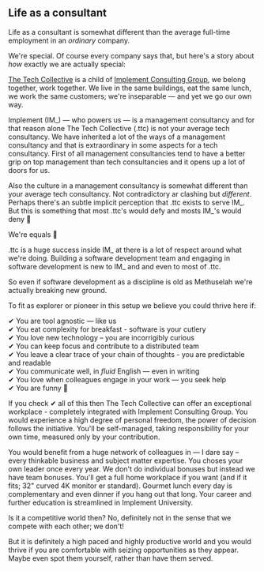 ## Life as a consultant

Life as a consultant is somewhat different than the average full-time employment in an _ordinary_ company.

We're special. Of course every company says that, but here's a story about _how_ exactly we are actually special:

[The Tech Collective](https://www.linkedin.com/company/thetechcollective/) is a child of [Implement Consulting Group](https://www.linkedin.com/company/implement-consulting-group/), we belong together, work together. We live in the same buildings, eat the same lunch, we work the same customers; we're inseparable — and yet we go our own way.

Implement (IM_) — who powers us — is a management consultancy and for that reason alone The Tech Collective (.ttc) is not your average tech consultancy. We have inherited a lot of the ways of a management consultancy and that is extraordinary  in some aspects for a tech consultancy. First of all management consultancies tend to have a better grip on top management than tech consultancies and it opens up a lot of doors for us.

Also the culture in a management consultancy is somewhat different than your average tech consultancy. Not contradictory ar clashing but _different_. Perhaps there's an subtle implicit perception that .ttc exists to serve IM_. But this is something that most .ttc's would defy and mosts IM_'s would deny 🤣 

We're equals 💪 

.ttc is a huge success inside IM_ at there is a lot of respect around what we're doing. Building a software development team and engaging in software development is new to IM_ and and even to most of .ttc.

So even if software development as a discipline is old as Methuselah we're actually breaking new ground.

To fit as explorer or pioneer in this setup we believe you could thrive here if: 

✔︎ You are tool agnostic — like us<br/>
✔︎ You eat complexity for breakfast - software is your cutlery<br/>
✔︎ You love new technology – you are incorrigibly curious<br/>
✔︎ You can keep focus and contribute to a distributed team<br/>
✔︎ You leave a clear trace of your chain of thoughts - you are predictable and readable<br/>
✔︎ You communicate well, in _fluid_ English — even in writing<br/>
✔︎ You love when colleagues engage in your work — you seek help<br/>
✔︎ You are funny 🤣 

If you check ✔︎ all of this then The Tech Collective can offer an exceptional workplace - completely integrated with Implement Consulting Group. You would experience a high degree of personal freedom, the power of decision follows the initiative. You'll be self-managed, taking responsibility for your own time, measured only by your contribution.

You would benefit from a huge network of colleagues in — I dare say – every thinkable business and subject matter expertise. You choses your own leader once every year. We don't do individual bonuses but instead we have team bonuses. You'll get a full home workplace if you want (and if it fits; 32" curved 4K monitor er standard). Gourmet lunch every day is complementary and even dinner if you hang out that long. Your career and further education is streamlined in Implement University. 

Is it a competitive world then? No, definitely not in the sense that we compete with each other; we don't! 

But it is definitely a high paced and highly productive world and you would thrive if you are comfortable with seizing opportunities as they appear. Maybe even spot them yourself, rather than have them served.
